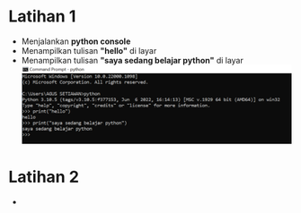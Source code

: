 # Latihan 1
 - Menjalankan **python console**
 - Menampilkan tulisan **"hello"** di layar
 - Menampilkan tulisan **"saya sedang belajar python"** di layar
![gambar](gambar/py1.png)

# Latihan 2
 - 
